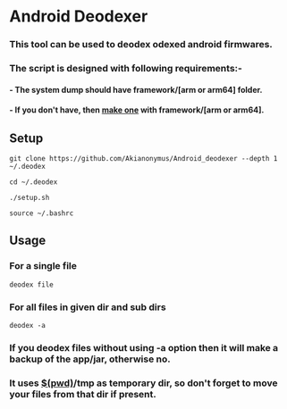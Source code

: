 # Android Deodexer #

### This tool can be used to deodex odexed android firmwares. ###

### The script is designed with following requirements:- ###

#### - The system dump should have framework/[arm or arm64] folder. ####

#### - If you don't have, then [make one](https://www.quora.com/How-can-I-create-a-folder-in-Linux) with framework/[arm or arm64]. ####
##
## Setup ##
	git clone https://github.com/Akianonymus/Android_deodexer --depth 1 ~/.deodex

	cd ~/.deodex

	./setup.sh

	source ~/.bashrc
##
## Usage ##
### For a single file ###
	deodex file

### For all files in given dir and sub dirs ###
	deodex -a

### If you deodex files without using -a option then it will make a backup of the app/jar, otherwise no. ###
### It uses [$(pwd)](https://en.m.wikipedia.org/wiki/Pwd)/tmp as temporary dir, so don't forget to  move your files from that dir if present. ###
